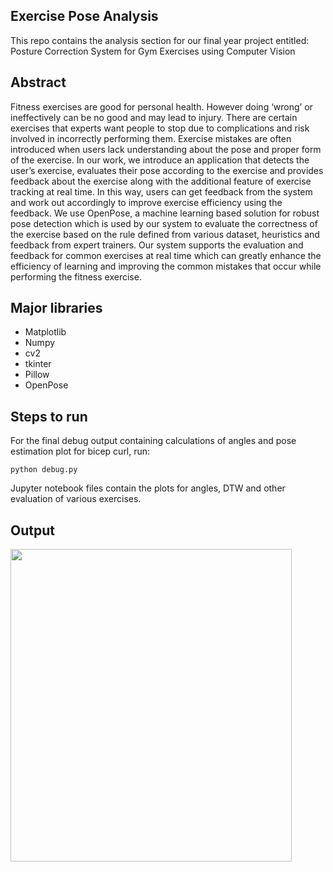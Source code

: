 ## Exercise Pose Analysis
This repo contains the analysis section for our final year project entitled: Posture Correction System for Gym Exercises using Computer Vision
## Abstract
Fitness exercises are good for personal health. However doing ‘wrong’ or ineffectively
can be no good and may lead to injury. There are certain exercises that experts want
people to stop due to complications and risk involved in incorrectly performing them.
Exercise mistakes are often introduced when users lack understanding about the pose
and proper form of the exercise.
In our work, we introduce an application that detects the user’s exercise, evaluates their
pose according to the exercise and provides feedback about the exercise along with the
additional feature of exercise tracking at real time. In this way, users can get feedback
from the system and work out accordingly to improve exercise efficiency using the
feedback.
We use OpenPose, a machine learning based solution for robust pose detection which is
used by our system to evaluate the correctness of the exercise based on the rule defined
from various dataset, heuristics and feedback from expert trainers. Our system supports
the evaluation and feedback for common exercises at real time which can greatly enhance the efficiency of learning and improving the common mistakes that occur while
performing the fitness exercise.

## Major libraries
- Matplotlib
- Numpy
- cv2
- tkinter
- Pillow
- OpenPose

## Steps to run
For the final debug output containing calculations of angles and pose estimation plot for bicep curl, run:
```
python debug.py
```

Jupyter notebook files contain the plots for angles, DTW and other evaluation of various exercises.

## Output
<img src="pose_ss.png" width="450" height="500">

